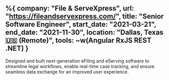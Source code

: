 %{
  company: "File & ServeXpress",
  url: "https://fileandservexpress.com/",
  title: "Senior Software Engineer",
  start_date: "2021-03-21",
  end_date: "2021-11-30",
  location: "Dallas, Texas 🇺🇸 (Remote)",
  tools: ~w(Angular RxJS REST .NET)
}
---
Designed and built next-generation eFiling and eServing software to streamline legal workflows, enable real-time case tracking, and ensure seamless data exchange for an improved user experience.
